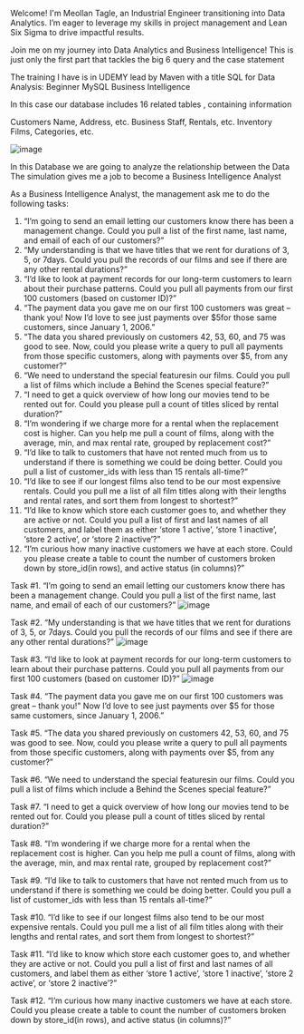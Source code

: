 Welcome! I'm Meollan Tagle, an Industrial Engineer transitioning into Data Analytics. 
I’m eager to leverage my skills in project management and Lean Six Sigma to drive impactful results.

Join me on my journey into Data Analytics and Business Intelligence!
This is just only the first part that tackles the big 6 query and the case statement

The training I have is in UDEMY lead by Maven with a title
SQL for Data Analysis: Beginner MySQL Business Intelligence

In this case our database includes
16 related tables , containing information

Customers Name, Address, etc.
Business Staff, Rentals, etc.
Inventory Films, Categories, etc.

![image](https://github.com/user-attachments/assets/a8fcef2e-6222-4601-a88f-703b177ad448)




In this Database we are going to analyze the relationship between the Data
The simulation gives me a job to become a Business Intelligence Analyst

As a Business Intelligence Analyst, the management ask me to do the following tasks:
1.	“I’m going to send an email letting our customers know there has been a management change. Could you pull a list of the first name, last name, and email of each of our customers?”
2.	“My understanding is that we have titles that we rent for durations of 3, 5, or 7days. Could you pull the records of our films and see if there are any other rental durations?”
3.	“I’d like to look at payment records for our long-term customers to learn about their purchase patterns. Could you pull all payments from our first 100 customers (based on customer ID)?”
4.	“The payment data you gave me on our first 100 customers was great –thank you! Now I’d love to see just payments over $5for those same customers, since January 1, 2006.”  
5.	“The data you shared previously on customers 42, 53, 60, and 75 was good to see. Now, could you please write a query to pull all payments from those specific customers, along with payments over $5, from any customer?”
6.	“We need to understand the special featuresin our films. Could you pull a list of films which include a Behind the Scenes special feature?”
7.	“I need to get a quick overview of how long our movies tend to be rented out for. Could you please pull a count of titles sliced by rental duration?”
8.	“I’m wondering if we charge more for a rental when the replacement cost is higher. Can you help me pull a count of films, along with the average, min, and max rental rate, grouped by replacement cost?”
9.	“I’d like to talk to customers that have not rented much from us to understand if there is something we could be doing better. Could you pull a list of customer_ids with less than 15 rentals all-time?”
10.	“I’d like to see if our longest films also tend to be our most expensive rentals. Could you pull me a list of all film titles along with their lengths and rental rates, and sort them from longest to shortest?”
11.	“I’d like to know which store each customer goes to, and whether they are active or not. Could you pull a list of first and last names of all customers, and label them as either ‘store 1 active’, ‘store 1 inactive’, ‘store 2 active’, or ‘store 2 inactive’?”
12.	“I’m curious how many inactive customers we have at each store. Could you please create a table to count the number of customers broken down by store_id(in rows), and active status (in columns)?”

Task #1.	“I’m going to send an email letting our customers know there has been a management change. 
Could you pull a list of the first name, last name, and email of each of our customers?”
![image](https://github.com/user-attachments/assets/1c630f3d-e7dd-40e2-917e-4e1c52ef7526)

Task #2.	“My understanding is that we have titles that we rent for durations of 3, 5, or 7days. 
Could you pull the records of our films and see if there are any other rental durations?”
![image](https://github.com/user-attachments/assets/faafc505-cd16-484f-964f-f0b853473ed1)

Task #3.	“I’d like to look at payment records for our long-term customers to learn about their purchase patterns. 
Could you pull all payments from our first 100 customers (based on customer ID)?”
![image](https://github.com/user-attachments/assets/543ceb24-7f71-49bb-8774-07f274b70e4d)

Task #4.	“The payment data you gave me on our first 100 customers was great – thank you!"
Now I’d love to see just payments over $5 for those same customers, since January 1, 2006.”  

Task #5.	“The data you shared previously on customers 42, 53, 60, and 75 was good to see. 
Now, could you please write a query to pull all payments from those specific customers, along with payments over $5, from any customer?”

Task #6.	“We need to understand the special featuresin our films.
Could you pull a list of films which include a Behind the Scenes special feature?”

Task #7.	“I need to get a quick overview of how long our movies tend to be rented out for. 
Could you please pull a count of titles sliced by rental duration?”

Task #8.	“I’m wondering if we charge more for a rental when the replacement cost is higher. 
Can you help me pull a count of films, along with the average, min, and max rental rate, grouped by replacement cost?”

Task #9.	“I’d like to talk to customers that have not rented much from us to understand if there is something we could be doing better. 
Could you pull a list of customer_ids with less than 15 rentals all-time?”

Task #10.	“I’d like to see if our longest films also tend to be our most expensive rentals. 
Could you pull me a list of all film titles along with their lengths and rental rates, and sort them from longest to shortest?”

Task #11.	“I’d like to know which store each customer goes to, and whether they are active or not. 
Could you pull a list of first and last names of all customers, and label them as either ‘store 1 active’, ‘store 1 inactive’, ‘store 2 active’, or ‘store 2 inactive’?”

Task #12.	“I’m curious how many inactive customers we have at each store. 
Could you please create a table to count the number of customers broken down by store_id(in rows), and active status (in columns)?”

